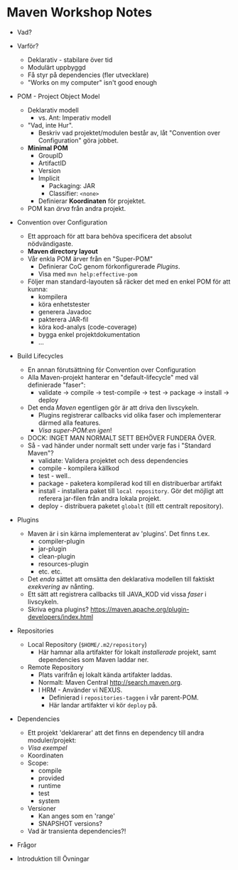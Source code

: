 # Maven Workshop Notes

* Vad?


* Varför?
    - Deklarativ - stabilare över tid
    - Modulärt uppbyggd
    - Få styr på dependencies (fler utvecklare)
    - "Works on my computer" isn't good enough


* POM - Project Object Model
    - Deklarativ modell
        - vs. Ant: Imperativ modell
    - "Vad, inte Hur".
        - Beskriv vad projektet/modulen består av, låt "Convention over Configuration" göra jobbet.
    - **Minimal POM**
        - GroupID
        - ArtifactID
        - Version
        - Implicit
            - Packaging: JAR
            - Classifier: `<none>`
        - Definierar **Koordinaten** för projektet.
    - POM kan *ärva* från andra projekt.

* Convention over Configuration
    - Ett approach för att bara behöva specificera det absolut nödvändigaste.
    - **Maven directory layout**
    - Vår enkla POM ärver från en "Super-POM"
        - Definierar CoC genom förkonfigurerade _Plugins_.
        - Visa med `mvn help:effective-pom`
    - Följer man standard-layouten så räcker det med en enkel POM för att kunna:
        - kompilera
        - köra enhetstester
        - generera Javadoc
        - pakterera JAR-fil
        - köra kod-analys (code-coverage)
        - bygga enkel projektdokumentation
        - ...

* Build Lifecycles
    - En annan förutsättning för Convention over Configuration
    - Alla Maven-projekt hanterar en "default-lifecycle" med väl definierade "faser":
        - validate -> compile -> test-compile -> test -> package -> install -> deploy
    - Det enda *Maven* egentligen gör är att driva den livscykeln.
        - Plugins registrerar callbacks vid olika faser och implementerar därmed alla features.
        - *Visa super-POM:en igen*!
    - DOCK: INGET MAN NORMALT SETT BEHÖVER FUNDERA ÖVER.
    - Så - vad händer under normalt sett under varje fas i "Standard Maven"?
        - validate: Validera projektet och dess dependencies
        - compile - kompilera källkod
        - test - well..
        - package - paketera kompilerad kod till en distribuerbar artifakt
        - install - installera paket till `local repository`. Gör det möjligt att referera jar-filen från andra lokala projekt.
        - deploy - distribuera paketet `globalt` (till ett centralt repository).

* Plugins
    - Maven är i sin kärna implementerat av 'plugins'. Det finns t.ex. 
        - compiler-plugin
        - jar-plugin
        - clean-plugin
        - resources-plugin
        - etc. etc.
    - Det *enda* sättet att omsätta den deklarativa modellen till faktiskt *exekvering* av nånting.
    - Ett sätt att registrera callbacks till JAVA_KOD vid vissa *faser* i livscykeln.
    - Skriva egna plugins? <https://maven.apache.org/plugin-developers/index.html>

* Repositories
    - Local Repository (`$HOME/.m2/repository`)
        - Här hamnar alla artifakter för lokalt _installerade_ projekt, samt dependencies som Maven laddar ner.
    - Remote Repository
        - Plats varifrån ej lokalt kända artifakter laddas.
        - Normalt: Maven Central <http://search.maven.org>.
        - I HRM - Använder vi NEXUS.
            - Definierad i `repositories-taggen` i vår parent-POM.
            - Här landar artifakter vi kör `deploy` på.

* Dependencies
    - Ett projekt 'deklarerar' att det finns en dependency till andra moduler/projekt:
    - *Visa exempel*
    - Koordinaten
    - Scope:
        - compile
        - provided
        - runtime
        - test
        - system
    - Versioner
        - Kan anges som en 'range'
        - SNAPSHOT versions?
    - Vad är transienta dependencies?!

* Frågor

* Introduktion till Övningar



